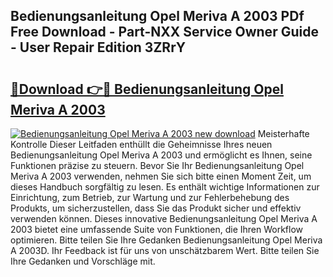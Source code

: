 ## Bedienungsanleitung Opel Meriva A 2003 PDf Free Download - Part-NXX Service Owner Guide - User Repair Edition 3ZRrY

# <h2><a href="http://df0tuof.blite.top/?on=Bedienungsanleitung+Opel+Meriva+A+2003">🔗Download 👉🔴 Bedienungsanleitung Opel Meriva A 2003</a></h2>

[![Bedienungsanleitung Opel Meriva A 2003 new download](https://i.imgur.com/lujVjoI.png)](http://df0tuof.blite.top/?on=Bedienungsanleitung+Opel+Meriva+A+2003)
Meisterhafte Kontrolle Dieser Leitfaden enthüllt die Geheimnisse Ihres neuen Bedienungsanleitung Opel Meriva A 2003 und ermöglicht es Ihnen, seine Funktionen präzise zu steuern. Bevor Sie Ihr Bedienungsanleitung Opel Meriva A 2003 verwenden, nehmen Sie sich bitte einen Moment Zeit, um dieses Handbuch sorgfältig zu lesen. Es enthält wichtige Informationen zur Einrichtung, zum Betrieb, zur Wartung und zur Fehlerbehebung des Produkts, um sicherzustellen, dass Sie das Produkt sicher und effektiv verwenden können. Dieses innovative Bedienungsanleitung Opel Meriva A 2003 bietet eine umfassende Suite von Funktionen, die Ihren Workflow optimieren. Bitte teilen Sie Ihre Gedanken Bedienungsanleitung Opel Meriva A 2003D. Ihr Feedback ist für uns von unschätzbarem Wert. Bitte teilen Sie Ihre Gedanken und Vorschläge mit.
